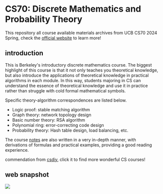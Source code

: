 # CS70: Discrete Mathematics and Probability Theory
This repository all course available materials archives from UCB CS70 2024 Spring, check the [official website](https://www.eecs70.org/) to learn more!
## introduction
This is Berkeley's introductory discrete mathematics course. The biggest highlight of this course is that it not only teaches you theoretical knowledge, but also introduce the applications of theoretical knowledge in practical algorithms in each module. In this way, students majoring in CS can understand the essence of theoretical knowledge and use it in practice rather than struggle with cold formal mathematical symbols.

Specific theory-algorithm correspondences are listed below.

- Logic proof: stable matching algorithm
- Graph theory: network topology design
- Basic number theory: RSA algorithm
- Polynomial ring: error-correcting code design
- Probability theory: Hash table design, load balancing, etc.

The course [notes](https://github.com/Liu-Hong-Wei/UCB-CS70-Spring-2024-Course-Materials/tree/main/cs70_marterials/notes) are also written in a very in-depth manner, with derivations of formulas and practical examples, providing a good reading experience.

commendation from [csdiy](https://csdiy.wiki/en/%E6%95%B0%E5%AD%A6%E8%BF%9B%E9%98%B6/CS70/), click it to find more wonderful CS courses!

## web snapshot
![](https://github.com/Liu-Hong-Wei/UCB-CS70-Spring-2024-Course-Materials/blob/main/www.eecs70.org_.png)
